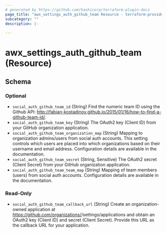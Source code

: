 ```yaml
---
# generated by https://github.com/hashicorp/terraform-plugin-docs
page_title: "awx_settings_auth_github_team Resource - terraform-provider-awx"
subcategory: ""
description: |-
  
---
```


# awx_settings_auth_github_team (Resource)





<!-- schema generated by tfplugindocs -->
## Schema

### Optional

- `social_auth_github_team_id` (String) Find the numeric team ID using the Github API: http://fabian-kostadinov.github.io/2015/01/16/how-to-find-a-github-team-id/.
- `social_auth_github_team_key` (String) The OAuth2 key (Client ID) from your GitHub organization application.
- `social_auth_github_team_organization_map` (String) Mapping to organization admins/users from social auth accounts. This setting
controls which users are placed into which organizations based on their
username and email address. Configuration details are available in the
documentation.
- `social_auth_github_team_secret` (String, Sensitive) The OAuth2 secret (Client Secret) from your GitHub organization application.
- `social_auth_github_team_team_map` (String) Mapping of team members (users) from social auth accounts. Configuration
details are available in the documentation.

### Read-Only

- `social_auth_github_team_callback_url` (String) Create an organization-owned application at https://github.com/organizations/<yourorg>/settings/applications and obtain an OAuth2 key (Client ID) and secret (Client Secret). Provide this URL as the callback URL for your application.


